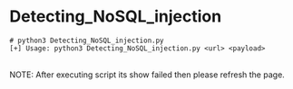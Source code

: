# Detecting_NoSQL_injection

``` 
# python3 Detecting_NoSQL_injection.py
[+] Usage: python3 Detecting_NoSQL_injection.py <url> <payload>

```
<br>
NOTE: After executing script its show failed then please refresh the page.